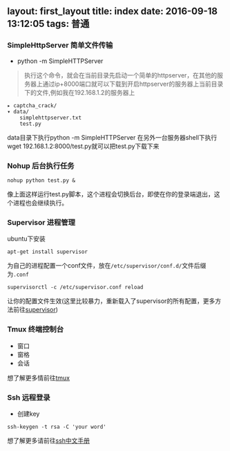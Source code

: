 layout: first_layout
title: index
date: 2016-09-18 13:12:05
tags: 普通
---
### SimpleHttpServer 简单文件传输
+ python -m SimpleHTTPServer 
> 执行这个命令，就会在当前目录先启动一个简单的httpserver，在其他的服务器上通过ip+8000端口就可以下载到开启httpserver的服务器上当前目录下的文件,例如我在192.168.1.2的服务器上

```
▸ captcha_crack/
▾ data/
    simplehttpserver.txt
    test.py
```

data目录下执行python -m SimpleHTTPServer
在另外一台服务器shell下执行wget 192.168.1.2:8000/test.py就可以把test.py下载下来


### Nohup 后台执行任务
```
nohup python test.py &
```
像上面这样运行test.py脚本，这个进程会切换后台，即使在你的登录端退出，这个进程也会继续执行。

### Supervisor 进程管理
ubuntu下安装
```
apt-get install supervisor
```
为自己的进程配置一个conf文件，放在`/etc/supervisor/conf.d/`文件后缀为`.conf`

```supervisorctl -c /etc/supervisor.conf reload```

让你的配置文件生效(这里比较暴力，重新载入了supervisor的所有配置，更多方法前往[supervisor](http://supervisord.org/))


### Tmux 终端控制台
+ 窗口
+ 窗格
+ 会话
 
想了解更多情前往[tmux](http://tmux.github.io/)

### Ssh 远程登录
* 创建key 
 
```
ssh-keygen -t rsa -C 'your word'
```

想了解更多请前往[ssh中文手册](http://linux.chinaunix.net/techdoc/beginner/2010/01/12/1153509.shtml)